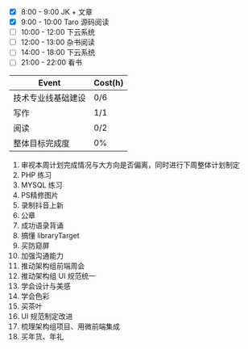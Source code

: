 - [x] 8:00 - 9:00 JK + 文章
- [x] 9:00 - 10:00 Taro 源码阅读
- [ ] 10:00 - 12:00 下云系统
- [ ] 12:00 - 13:00 杂书阅读
- [ ] 14:00 - 18:00 下云系统
- [ ] 21:00 - 22:00 看书

| Event              | Cost(h) |
| ------------------ | ------- |
| 技术专业线基础建设 | 0/6     |
| 写作               | 1/1   |
| 阅读               | 0/2   |
| 整体目标完成度     | 0%     |

1. 审视本周计划完成情况与大方向是否偏离，同时进行下周整体计划制定
2. PHP 练习
3. MYSQL 练习
4. PS精修图片
5. 录制抖音上新
6. 公章
7. 成功语录背诵
8. 搞懂 libraryTarget
9. 买防窥屏
10. 加强沟通能力
11. 推动架构组前端周会
12. 推动架构组 UI 规范统一
13. 学会设计与美感
14. 学会色彩
15. 买茶叶
16. UI 规范制定改进
17. 梳理架构组项目、用微前端集成
18. 买年货、年礼